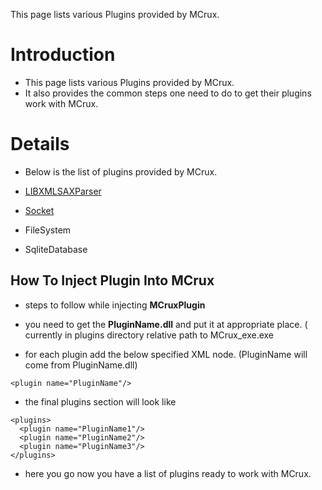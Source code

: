 This page lists various Plugins provided by MCrux.

# Introduction #
  * This page lists various Plugins provided by MCrux.
  * It also provides the common steps one need to do to get their plugins work with MCrux.

# Details #

  * Below is the list of plugins provided by MCrux.

  * [LIBXMLSAXParser](http://code.google.com/p/mcrux/wiki/LIBXMLSAXParser)
  * [Socket](http://code.google.com/p/mcrux/wiki/Socket)
  * FileSystem
  * SqliteDatabase


## How To Inject Plugin Into MCrux ##
  * steps to follow while injecting **MCruxPlugin**

  * you need to get the **PluginName.dll** and put it at appropriate place. ( currently in plugins directory relative path to MCrux\_exe.exe
  * for each plugin add the below specified XML node. (PluginName will come from PluginName.dll)
```
<plugin name="PluginName"/>
```

  * the final plugins section will look like
```
<plugins>
  <plugin name="PluginName1"/>
  <plugin name="PluginName2"/>
  <plugin name="PluginName3"/>
</plugins>
```

  * here you go now you have a list of plugins ready to work with MCrux.
